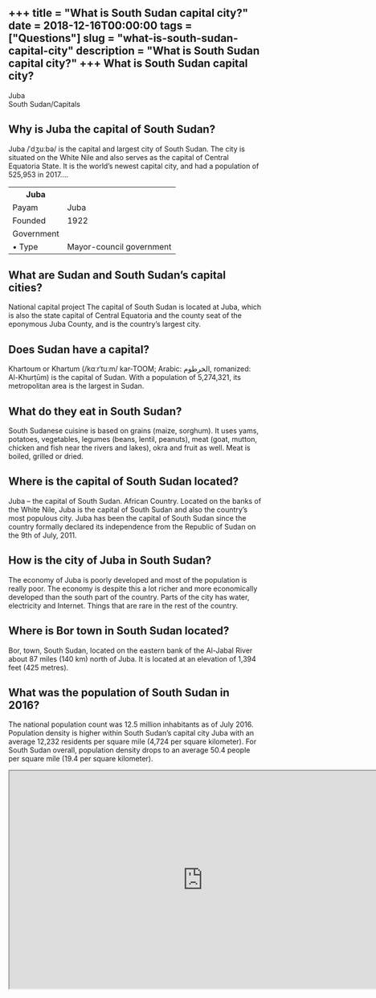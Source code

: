 +++
title = "What is South Sudan capital city?"
date = 2018-12-16T00:00:00
tags = ["Questions"]
slug = "what-is-south-sudan-capital-city"
description = "What is South Sudan capital city?"
+++
What is South Sudan capital city?
---------------------------------

Juba  
South Sudan/Capitals

Why is Juba the capital of South Sudan?
---------------------------------------

Juba /ˈdʒuːbə/ is the capital and largest city of South Sudan. The city is situated on the White Nile and also serves as the capital of Central Equatoria State. It is the world’s newest capital city, and had a population of 525,953 in 2017….

<table><tr><th>Juba</th></tr><tr><td>Payam</td><td>Juba</td></tr><tr><td>Founded</td><td>1922</td></tr><tr><td>Government</td></tr><tr><td>• Type</td><td>Mayor-council government</td></tr></table>

What are Sudan and South Sudan’s capital cities?
------------------------------------------------

National capital project The capital of South Sudan is located at Juba, which is also the state capital of Central Equatoria and the county seat of the eponymous Juba County, and is the country’s largest city.

Does Sudan have a capital?
--------------------------

Khartoum or Khartum (/kɑːrˈtuːm/ kar-TOOM; Arabic: الخرطوم‎, romanized: Al-Khurṭūm) is the capital of Sudan. With a population of 5,274,321, its metropolitan area is the largest in Sudan.

What do they eat in South Sudan?
--------------------------------

South Sudanese cuisine is based on grains (maize, sorghum). It uses yams, potatoes, vegetables, legumes (beans, lentil, peanuts), meat (goat, mutton, chicken and fish near the rivers and lakes), okra and fruit as well. Meat is boiled, grilled or dried.

Where is the capital of South Sudan located?
--------------------------------------------

Juba – the capital of South Sudan. African Country. Located on the banks of the White Nile, Juba is the capital of South Sudan and also the country’s most populous city. Juba has been the capital of South Sudan since the country formally declared its independence from the Republic of Sudan on the 9th of July, 2011.

How is the city of Juba in South Sudan?
---------------------------------------

The economy of Juba is poorly developed and most of the population is really poor. The economy is despite this a lot richer and more economically developed than the south part of the country. Parts of the city has water, electricity and Internet. Things that are rare in the rest of the country.

Where is Bor town in South Sudan located?
-----------------------------------------

Bor, town, South Sudan, located on the eastern bank of the Al-Jabal River about 87 miles (140 km) north of Juba. It is located at an elevation of 1,394 feet (425 metres).

What was the population of South Sudan in 2016?
-----------------------------------------------

The national population count was 12.5 million inhabitants as of July 2016. Population density is higher within South Sudan’s capital city Juba with an average 12,232 residents per square mile (4,724 per square kilometer). For South Sudan overall, population density drops to an average 50.4 people per square mile (19.4 per square kilometer).

<iframe allow="accelerometer; autoplay; clipboard-write; encrypted-media; gyroscope; picture-in-picture" allowfullscreen="" class="__youtube_prefs__  epyt-is-override  no-lazyload" data-no-lazy="1" data-origheight="433" data-origwidth="770" data-skipgform_ajax_framebjll="" height="433" id="_ytid_14729" loading="lazy" src="https://www.youtube.com/embed/lJc_KYhxgpM?enablejsapi=1&autoplay=0&cc_load_policy=0&cc_lang_pref=&iv_load_policy=1&loop=0&modestbranding=0&rel=1&fs=1&playsinline=0&autohide=2&theme=dark&color=red&controls=1&" title="YouTube player" width="770"></iframe>